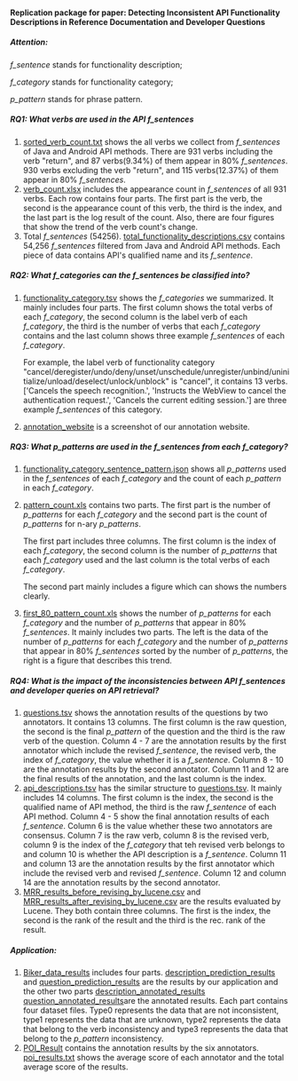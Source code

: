 #### Replication package for paper: Detecting Inconsistent API Functionality Descriptions in Reference Documentation and Developer Questions

##### Attention:

_f\_sentence_ stands for functionality description;

_f\_category_ stands for functionality category;

_p\_pattern_ stands for phrase pattern.

##### RQ1: What verbs are used in the API _f\_sentences_

1. [sorted_verb_count.txt](https://github.com/ASE2019Verb/ASE2019Verb.github.io/blob/master/RQ1/sorted_verb_count.txt) shows the all verbs we collect from _f\_sentences_ of Java and Android API methods. There are 931 verbs including the verb "return", and 87 verbs(9.34%) of them appear in 80% _f\_sentences_. 930 verbs excluding the verb "return", and 115 verbs(12.37%) of them appear in 80% _f\_sentences_.
2. [verb_count.xlsx](https://github.com/ASE2019Verb/ASE2019Verb.github.io/blob/master/RQ1/verb_count.xlsx) includes the appearance count in _f\_sentences_ of all 931 verbs. Each row contains four parts. The first part is the verb, the second is the appearance count of this verb, the third is the index, and the last part is the log result of the count. Also, there are four figures that show the trend of the verb count's change. 
3. Total _f\_sentences_ (54256). [total_functionality_descriptions.csv](https://github.com/ASE2019Verb/ASE2019Verb.github.io/blob/master/RQ1/total_functionality_descriptions.csv) contains 54,256 _f\_sentences_ filtered from Java and Android API methods. Each piece of data contains API's qualified name and its _f\_sentence_.

##### RQ2: What _f\_categories_ can the _f\_sentences_ be classified into?

1. [functionality_category.tsv](https://github.com/ASE2019Verb/ASE2019Verb.github.io/blob/master/RQ2/functionality_category.tsv) shows the _f\_categories_ we summarized. It mainly includes four parts. The first column shows the total verbs of each _f\_category_, the second column is the label verb of each _f\_category_, the third is the number of verbs that each _f\_category_ contains and the last column shows three example _f\_sentences_ of each _f\_category_.

   For example, the label verb of functionality category "cancel/deregister/undo/deny/unset/unschedule/unregister/unbind/uninitialize/unload/deselect/unlock/unblock" is "cancel", it contains 13 verbs. ['Cancels the speech recognition.', 'Instructs the WebView to cancel the authentication request.', 'Cancels the current editing session.'] are three example _f\_sentences_ of this category.

2. [annotation_website](https://github.com/ASE2019Verb/ASE2019Verb.github.io/blob/master/RQ2/annotation_website.png) is a screenshot of our annotation website.

##### RQ3: What _p\_patterns_ are used in the _f\_sentences_ from each _f\_category_?

1. [functionality_category_sentence_pattern.json](https://github.com/ASE2019Verb/ASE2019Verb.github.io/blob/master/RQ3/functionality_category_sentence_pattern.json) shows all _p\_patterns_ used in the _f\_sentences_ of each _f\_category_ and the count of each _p\_pattern_ in each _f\_category_.

2. [pattern_count.xls](https://github.com/ASE2019Verb/ASE2019Verb.github.io/blob/master/RQ3/pattern_count.xls) contains two parts. The first part is the number of _p\_patterns_ for each _f\_category_ and the second part is the count of _p\_patterns_ for n-ary _p\_patterns_.

   The first part includes three columns. The first column is the index of each _f\_category_, the second column is the number of _p\_patterns_ that each _f\_category_ used and the last column is the total verbs of each _f\_category_.

   The second part mainly includes a figure which can shows the numbers clearly.

3. [first_80\_pattern_count.xls](https://github.com/ASE2019Verb/ASE2019Verb.github.io/blob/master/RQ3/first_80_pattern_count.xls) shows the number of _p\_patterns_ for each _f\_category_ and the number of _p\_patterns_ that appear in 80%  _f\_sentences_. It mainly includes two parts. The left is the data of the number of _p\_patterns_ for each _f\_category_ and the number of _p\_patterns_ that appear in 80%  _f\_sentences_ sorted by the number of _p\_patterns_, the right is a figure that describes this trend.

##### RQ4: What is the impact of the inconsistencies between API _f\_sentences_ and developer queries on API retrieval?

1. [questions.tsv](https://github.com/ASE2019Verb/ASE2019Verb.github.io/blob/master/RQ4/questions.tsv) shows the annotation results of the questions by two annotators. It contains 13 columns. The first column is the raw question, the second is the final _p\_pattern_ of the question and the third is the raw verb of the question. Column 4 - 7 are the annotation results by the first annotator which include the revised _f\_sentence_, the revised verb, the index of _f\_category_, the value whether it is a _f\_sentence_. Column 8 - 10 are the annotation results by the second annotator. Column 11 and 12 are the final results of the annotation, and the last column is the index.
2. [api_descriptions.tsv](https://github.com/ASE2019Verb/ASE2019Verb.github.io/blob/master/RQ4/api_descriptions.tsv) has the similar structure to [questions.tsv](https://github.com/ASE2019Verb/ASE2019Verb.github.io/blob/master/RQ4/questions.tsv). It mainly includes 14 columns. The first column is the index, the second is the qualified name of API method, the third is the raw _f\_sentence_ of each API method. Column 4 - 5 show the final annotation results of each _f\_sentence_. Column 6 is the value whether these two annotators are consensus. Column 7 is the raw verb, column 8 is the revised verb, column 9 is the index of the _f\_category_ that teh revised verb belongs to and column 10 is whether the API description is a  _f\_sentence_. Column 11 and column 13 are the annotation results by the first annotator which include the revised verb and revised _f\_sentence_. Column 12 and column 14 are the annotation results by the second annotator.
3. [MRR_results_before_revising_by_lucene.csv](https://github.com/ASE2019Verb/ASE2019Verb.github.io/blob/master/RQ4/MRR_results_before_revising_by_lucene.csv) and [MRR_results_after_revising_by_lucene.csv](https://github.com/ASE2019Verb/ASE2019Verb.github.io/blob/master/RQ4/MRR_results_after_revising_by_lucene.csv) are the results evaluated by Lucene. They both contain three columns. The first is the index, the second is the rank of the result and the third is the rec. rank of the result.

##### Application:

1. [Biker_data_results](https://github.com/ASE2019Verb/ASE2019Verb.github.io/blob/master/Application/Biker_data_results) includes four parts. [description_prediction_results](https://github.com/ASE2019Verb/ASE2019Verb.github.io/blob/master/Application/Biker_data_results/description_prediction_results) and [question_prediction_results](https://github.com/ASE2019Verb/ASE2019Verb.github.io/blob/master/Application/Biker_data_results/question_prediction_results) are the results by our application and the other two parts [description_annotated_results](https://github.com/ASE2019Verb/ASE2019Verb.github.io/blob/master/Application/Biker_data_results/descriptioin_annotated_results) [question_annotated_results](https://github.com/ASE2019Verb/ASE2019Verb.github.io/blob/master/Application/Biker_data_results/question_annotated_results)are the annotated results. Each part contains four dataset files. Type0 represents the data that are not inconsistent, type1 represents the data that are unknown, type2 represents the data that belong to the verb inconsistency and type3 represents the data that belong to the _p\_pattern_ inconsistency.
2. [POI_Result](https://github.com/ASE2019Verb/ASE2019Verb.github.io/blob/master/Application/POI_Result) contains the annotation results by the six annotators. [poi_results.txt](https://github.com/ASE2019Verb/ASE2019Verb.github.io/blob/master/Application/POI_Result/poi_result.txt) shows the average score of each annotator and the total average score of the results.